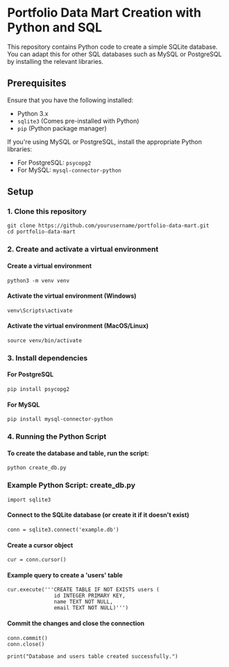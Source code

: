 # Portfolio Data Mart Creation with Python and SQL

This repository contains Python code to create a simple SQLite database. You can adapt this for other SQL databases such as MySQL or PostgreSQL by installing the relevant libraries.

## Prerequisites

Ensure that you have the following installed:

- Python 3.x
- `sqlite3` (Comes pre-installed with Python)
- `pip` (Python package manager)

If you're using MySQL or PostgreSQL, install the appropriate Python libraries:

- For PostgreSQL: `psycopg2`
- For MySQL: `mysql-connector-python`

## Setup

### 1. Clone this repository
```
git clone https://github.com/yourusername/portfolio-data-mart.git
cd portfolio-data-mart
```
### 2. Create and activate a virtual environment
#### Create a virtual environment
```
python3 -m venv venv
```
#### Activate the virtual environment (Windows)
```
venv\Scripts\activate
```
#### Activate the virtual environment (MacOS/Linux)
```
source venv/bin/activate
```
### 3. Install dependencies

#### For PostgreSQL
```
pip install psycopg2
```
#### For MySQL
```
pip install mysql-connector-python
```
### 4. Running the Python Script
#### To create the database and table, run the script:
```
python create_db.py
```
### Example Python Script: create_db.py
```
import sqlite3
```
#### Connect to the SQLite database (or create it if it doesn't exist)
```
conn = sqlite3.connect('example.db')
```
#### Create a cursor object
```
cur = conn.cursor()
```
#### Example query to create a 'users' table
```
cur.execute('''CREATE TABLE IF NOT EXISTS users (
               id INTEGER PRIMARY KEY,
               name TEXT NOT NULL,
               email TEXT NOT NULL)''')
```
#### Commit the changes and close the connection
```
conn.commit()
conn.close()

print("Database and users table created successfully.")

```

